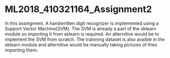 # ML2018_410321164_Assignment2
In this assingment. A handwritten digit recognizer is implemented using a Support Vector Machine(SVM).
The SVM is already a part of the sklearn module so importing it from sklearn is required. An alternitive would be to implement the SVM from scratch. The trainning dataset is also avaible in the sklearn module and alternitive would be manually taking pictures of then importing them.
